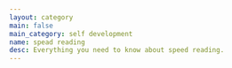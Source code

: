 ```yaml
---
layout: category
main: false
main_category: self development
name: spead reading
desc: Everything you need to know about speed reading.
---
```

